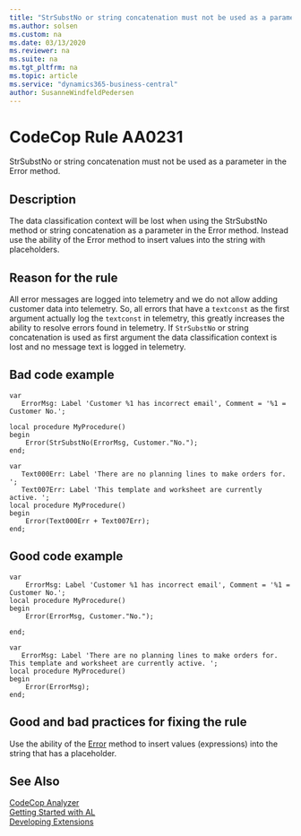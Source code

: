```yaml
---
title: "StrSubstNo or string concatenation must not be used as a parameter in the Error method."
ms.author: solsen
ms.custom: na
ms.date: 03/13/2020
ms.reviewer: na
ms.suite: na
ms.tgt_pltfrm: na
ms.topic: article
ms.service: "dynamics365-business-central"
author: SusanneWindfeldPedersen
---
```

[//]: # (START>DO_NOT_EDIT)
[//]: # (IMPORTANT:Do not edit any of the content between here and the END>DO_NOT_EDIT.)
[//]: # (Any modifications should be made in the .xml files in the ModernDev repo.)
# CodeCop Rule AA0231
StrSubstNo or string concatenation must not be used as a parameter in the Error method.  

## Description
The data classification context will be lost when using the StrSubstNo method or string concatenation as a parameter in the Error method. Instead use the ability of the Error method to insert values into the string with placeholders.

[//]: # (IMPORTANT: END>DO_NOT_EDIT)

## Reason for the rule
All error messages are logged into telemetry and we do not allow adding customer data into telemetry. So, all errors that have a `textconst` as the first argument actually log the `textconst` in telemetry, this greatly increases the ability to resolve errors found in telemetry. If `StrSubstNo` or string concatenation is used as first argument the data classification context is lost and no message text is logged in telemetry.
 
## Bad code example

```
var 
   ErrorMsg: Label 'Customer %1 has incorrect email', Comment = '%1 = Customer No.';

local procedure MyProcedure()
begin
    Error(StrSubstNo(ErrorMsg, Customer."No.");
end;
```

```
var
   Text000Err: Label 'There are no planning lines to make orders for. ';
   Text007Err: Label 'This template and worksheet are currently active. ';
local procedure MyProcedure()
begin
    Error(Text000Err + Text007Err);
end;
```

## Good code example

```
var 
    ErrorMsg: Label 'Customer %1 has incorrect email', Comment = '%1 = Customer No.';
local procedure MyProcedure()
begin
    Error(ErrorMsg, Customer."No.");

end;
```

```
var
   ErrorMsg: Label 'There are no planning lines to make orders for. This template and worksheet are currently active. ';
local procedure MyProcedure()
begin
    Error(ErrorMsg);
end;
```

## Good and bad practices for fixing the rule
Use the ability of the [Error](../methods-auto/dialog/dialog-error-method.md) method to insert values (expressions) into the string that has a placeholder.

## See Also  
[CodeCop Analyzer](codecop.md)  
[Getting Started with AL](../devenv-get-started.md)  
[Developing Extensions](../devenv-dev-overview.md)  
